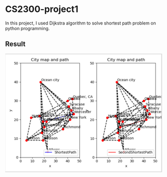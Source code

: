 # CS2300-project1
In this project, I used Dijkstra algorithm to solve shortest path problem on python programming.


 ##  Result

 ![](Result/result.png)
